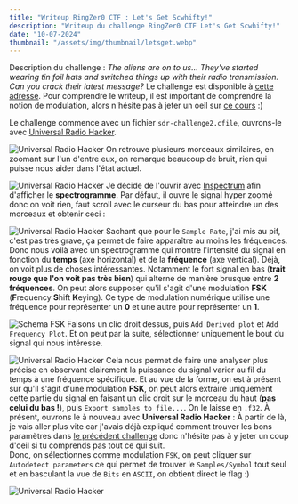 ```yaml
---
title: "Writeup RingZer0 CTF : Let's Get Scwhifty!"
description: "Writeup du challenge RingZer0 CTF Let's Get Scwhifty!"
date: "10-07-2024"
thumbnail: "/assets/img/thumbnail/letsget.webp"
---
```

Description du challenge : *The aliens are on to us... They've started wearing tin foil hats and switched things up with their radio transmission. Can you crack their latest message?*
Le challenge est disponible à [cette adresse](https://ringzer0ctf.com/challenges/333).
Pour comprendre le writeup, il est important de comprendre la notion de modulation, alors n'hésite pas à jeter un oeil sur [ce cours](../Basics/am.html) :) 

Le challenge commence avec un fichier `sdr-challenge2.cfile`, ouvrons-le avec [Universal Radio Hacker](https://github.com/jopohl/urh). 

![Universal Radio Hacker](../../assets/img/pages/writeups/letsget/letsget1.webp)
On retrouve plusieurs morceaux similaires, en zoomant sur l'un d'entre eux, on remarque beaucoup de bruit, rien qui puisse nous aider dans l'état actuel. 

![Universal Radio Hacker](../../assets/img/pages/writeups/letsget/letsget2.webp)
Je décide de l'ouvrir avec [Inspectrum](https://github.com/miek/inspectrum) afin d'afficher le **spectrogramme**. Par défaut, il ouvre le signal hyper zoomé donc on voit rien, faut scroll avec le curseur du bas pour atteindre un des morceaux et obtenir ceci : 

![Universal Radio Hacker](../../assets/img/pages/writeups/letsget/letsget3.webp)
Sachant que pour le `Sample Rate`, j'ai mis au pif, c'est pas très grave, ça permet de faire apparaître au moins les fréquences.
Donc nous voilà avec un spectrogramme qui montre l'intensité du signal en fonction du **temps** (axe horizontal) et de la **fréquence** (axe vertical). 
Déjà, on voit plus de choses intéressantes. Notamment le fort signal en bas (**trait rouge que l'on voit pas très bien**) qui alterne de manière brusque entre **2 fréquences**. On peut alors supposer qu'il s'agit d'une modulation **FSK** (**F**requency **S**hift **K**eying).
Ce type de modulation numérique utilise une fréquence pour représenter un **0** et une autre pour représenter un **1**.

![Schema FSK](../../assets/img/pages/writeups/letsget/letsget4.svg)
Faisons un clic droit dessus, puis `Add Derived plot` et `Add Frequency Plot`. Et on peut par la suite, sélectionner uniquement le bout du signal qui nous intéresse. 

![Universal Radio Hacker](../../assets/img/pages/writeups/letsget/letsget5.webp)
Cela nous permet de faire une analyser plus précise en observant clairement la puissance du signal varier au fil du temps à une fréquence spécifique. 
Et au vue de la forme, on est à présent sur qu'il s'agit d'une modulation **FSK**, on peut alors extraire uniquement cette partie du signal en faisant un clic droit sur le morceau du haut (**pas celui du bas !**), puis `Export samples to file...`. On le laisse en `.f32`. 
À présent, ouvrons le à nouveau avec **Universal Radio Hacker** :
À partir de là, je vais aller plus vite car j'avais déjà expliqué comment trouver les bons paramètres dans [le précédent challenge](ringzer0-you-turn-me-on-and-off.html) donc n'hésite pas à y jeter un coup d'oeil si tu comprends pas tout ce qui suit.  
Donc, on sélectionnes comme modulation `FSK`, on peut cliquer sur `Autodetect parameters` ce qui permet de trouver le `Samples/Symbol` tout seul et en basculant la vue de `Bits` en `ASCII`, on obtient direct le flag :) 

![Universal Radio Hacker](../../assets/img/pages/writeups/letsget/letsget6.webp)



